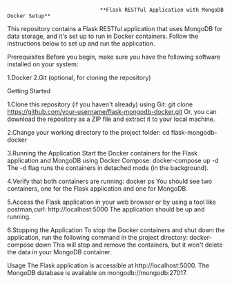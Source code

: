                                   **Flask RESTful Application with MongoDB Docker Setup**

This repository contains a Flask RESTful application that uses MongoDB for data storage, and it's set up to run in Docker containers. Follow the instructions below to set up and run the application.

Prerequisites
Before you begin, make sure you have the following software installed on your system:

1.Docker
2.Git (optional, for cloning the repository)

Getting Started

1.Clone this repository (if you haven't already) using Git:
git clone https://github.com/your-username/flask-mongodb-docker.git
Or, you can download the repository as a ZIP file and extract it to your local machine.

2.Change your working directory to the project folder:
cd flask-mongodb-docker

3.Running the Application
Start the Docker containers for the Flask application and MongoDB using Docker Compose:
docker-compose up -d
The -d flag runs the containers in detached mode (in the background).

4.Verify that both containers are running:
docker ps
You should see two containers, one for the Flask application and one for MongoDB.

5.Access the Flask application in your web browser or by using a tool like postman,curl:
http://localhost:5000
The application should be up and running.

6.Stopping the Application
To stop the Docker containers and shut down the application, run the following command in the project directory:
docker-compose down
This will stop and remove the containers, but it won't delete the data in your MongoDB container.

Usage
The Flask application is accessible at http://localhost:5000.
The MongoDB database is available on mongodb://mongodb:27017.
